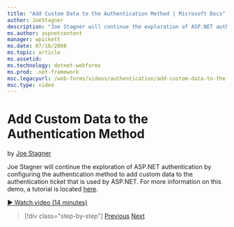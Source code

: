```yaml
---
title: "Add Custom Data to the Authentication Method | Microsoft Docs"
author: JoeStagner
description: "Joe Stagner will continue the exploration of ASP.NET authentication by configuring the authentication method to add custom data to the authentication ticket..."
ms.author: aspnetcontent
manager: wpickett
ms.date: 07/16/2008
ms.topic: article
ms.assetid: 
ms.technology: dotnet-webforms
ms.prod: .net-framework
msc.legacyurl: /web-forms/videos/authentication/add-custom-data-to-the-authentication-method
msc.type: video
---
```

Add Custom Data to the Authentication Method
====================
by [Joe Stagner](https://github.com/JoeStagner)

Joe Stagner will continue the exploration of ASP.NET authentication by configuring the authentication method to add custom data to the authentication ticket that is used by ASP.NET. For more information on this demo, a tutorial is located [here](../../overview/older-versions-security/introduction/forms-authentication-configuration-and-advanced-topics-vb.md).

[&#9654; Watch video (14 minutes)](https://channel9.msdn.com/Blogs/ASP-NET-Site-Videos/add-custom-data-to-the-authentication-method)

>[!div class="step-by-step"]
[Previous](forms-login-custom-key-configuration.md)
[Next](use-custom-principal-objects.md)